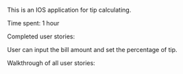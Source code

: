 This is an IOS application for tip calculating.

Time spent: 1 hour

Completed user stories:

User can input the bill amount and set the percentage of tip.

Walkthrough of all user stories:


